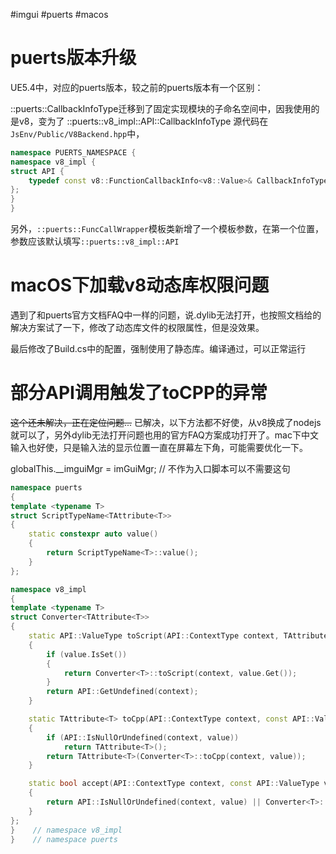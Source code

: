 #imgui #puerts #macos 

# puerts版本升级

UE5.4中，对应的puerts版本，较之前的puerts版本有一个区别：

::puerts::CallbackInfoType迁移到了固定实现模块的子命名空间中，因我使用的是v8，变为了
::puerts::v8_impl::API::CallbackInfoType
源代码在`JsEnv/Public/V8Backend.hpp`中，
```c++
namespace PUERTS_NAMESPACE {
namespace v8_impl {
struct API {
    typedef const v8::FunctionCallbackInfo<v8::Value>& CallbackInfoType;
};
}
}
```

另外，`::puerts::FuncCallWrapper`模板类新增了一个模板参数，在第一个位置，参数应该默认填写`::puerts::v8_impl::API`

# macOS下加载v8动态库权限问题

遇到了和puerts官方文档FAQ中一样的问题，说.dylib无法打开，也按照文档给的解决方案试了一下，修改了动态库文件的权限属性，但是没效果。

最后修改了Build.cs中的配置，强制使用了静态库。编译通过，可以正常运行

# 部分API调用触发了toCPP的异常

~~这个还未解决，正在定位问题...~~
已解决，以下方法都不好使，从v8换成了nodejs就可以了，另外dylib无法打开问题也用的官方FAQ方案成功打开了。mac下中文输入也好使，只是输入法的显示位置一直在屏幕左下角，可能需要优化一下。


globalThis.__imguiMgr = imGuiMgr; // 不作为入口脚本可以不需要这句

```c++
namespace puerts
{
template <typename T>
struct ScriptTypeName<TAttribute<T>>
{
    static constexpr auto value()
    {
        return ScriptTypeName<T>::value();
    }
};

namespace v8_impl
{
template <typename T>
struct Converter<TAttribute<T>>
{
    static API::ValueType toScript(API::ContextType context, TAttribute<T> value)
    {
    	if (value.IsSet())
    	{
    		return Converter<T>::toScript(context, value.Get());
    	}
        return API::GetUndefined(context);
    }

    static TAttribute<T> toCpp(API::ContextType context, const API::ValueType value)
    {
        if (API::IsNullOrUndefined(context, value))
            return TAttribute<T>();
        return TAttribute<T>(Converter<T>::toCpp(context, value));
    }

    static bool accept(API::ContextType context, const API::ValueType value)
    {
        return API::IsNullOrUndefined(context, value) || Converter<T>::accept(context, value);
    }
};
}    // namespace v8_impl
}    // namespace puerts
```